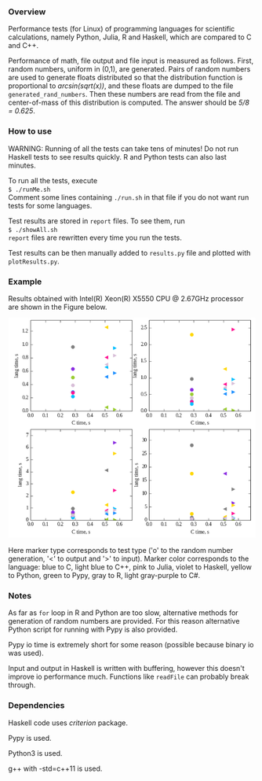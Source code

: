 ### Overview

Performance tests (for Linux) of programming languages for scientific
calculations, namely Python, Julia, R and Haskell, which are compared to C and
C++.

Performance of math, file output and file input is measured as follows.  First,
random numbers, uniform in (0,1), are generated.  Pairs of random numbers are
used to generate floats distributed so that the distribution function is
proportional to *arcsin(sqrt(x))*, and these floats are dumped to the file
`generated_rand_numbers`. Then these numbers are read from the file and
center-of-mass of this distribution is computed. The answer should be *5/8 =
0.625*.

### How to use

WARNING: Running of all the tests can take tens of minutes! Do not run Haskell
tests to see results quickly. R and Python tests can also last minutes.

To run all the tests, execute  
`$ ./runMe.sh`  
Comment some lines containing `./run.sh` in that file if you do not want run
tests for some languages.

Test results are stored in `report` files. To see them, run  
`$ ./showAll.sh`  
`report` files are rewritten every time you run the tests.

Test results can be then manually added to `results.py` file and plotted with
`plotResults.py`.

### Example

Results obtained with Intel(R) Xeon(R) X5550 CPU @ 2.67GHz processor are shown
in the Figure below.

![results.png](results.png)

Here marker type corresponds to test type ('o' to the random number generation,
'<' to output and '>' to input). Marker color corresponds to the language: blue
to C, light blue to C++, pink to Julia, violet to Haskell, yellow to Python,
green to Pypy, gray to R, light gray-purple to C#.

### Notes

As far as `for` loop in R and Python are too slow, alternative methods for
generation of random numbers are provided.  For this reason  alternative Python
script for running with Pypy is also provided.

Pypy io time is extremely short for some reason (possible because binary io was
used).

Input and output in Haskell is written with buffering, however this doesn't
improve io performance much.  Functions like `readFile` can probably break
through.

### Dependencies

Haskell code uses *criterion* package.

Pypy is used.

Python3 is used.

g++ with -std=c++11 is used.

